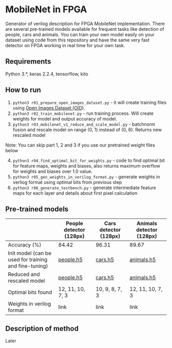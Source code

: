 # MobileNet in FPGA
Generator of verilog description for FPGA MobileNet implementation.
There are several pre-trained models available for frequent tasks like detection of people, cars and animals.
You can train your own model easily on your dataset using code from this repository and have the same very fast detector on FPGA working in real time for your own task.


## Requirements
Python 3.*, keras 2.2.4, tensorflow, kito


## How to run
1) `python3 r01_prepare_open_images_dataset.py` - it will create training files using [Open Images Dataset (OID)](https://storage.googleapis.com/openimages/web/index.html).
2) `python3 r02_train_mobilenet.py` - run training process. Will create weights for model and output accuracy of model.
3) `python3 r03_mobilenet_v1_reduce_and_scale_model.py` - batchnorm fusion and rescale model on range (0, 1) instead of (0, 6). Returns new rescaled model

Note: You can skip part 1, 2 and 3 if you use our pretrained weight files below

4) `python3 r04_find_optimal_bit_for_weights.py` - code to find optimal bit for feature maps, weights and biases, also returns maximum overflow for weights and biases over 1.0 value.
5) `python3 r05_gen_weights_in_verilog_format.py` - generate weights in verliog format using optimal bits from previous step 
6) `python3 r06_generate_testbench.py` - generate intermediate feature maps for each layer and details about first pixel calculation

## Pre-trained models

|  | People detector (128px) | Cars detector (128px)  | Animals detector (128px) |
| --- | --- | --- | --- |
| Accuracy (%) | 84.42 | 96.31 | 89.67 |
| Init model (can be used for training and fine-tuning) | [people.h5](https://github.com/ZFTurbo/MobileNet-in-FPGA/releases/download/v1.0/weights_mobilenet_1_0.25_128px_people_loss_0.3600_acc_0.8442_epoch_38.h5) | [cars.h5](https://github.com/ZFTurbo/MobileNet-in-FPGA/releases/download/v1.0/weights_mobilenet_1_0.25_128px_cars_loss_0.1088_acc_0.9631_epoch_67.h5) | [animals.h5](https://github.com/ZFTurbo/MobileNet-in-FPGA/releases/download/v1.0/weights_mobilenet_1_0.25_128px_animals_loss_0.2486_acc_0.8967_epoch_33.h5) |
| Reduced and rescaled model | [people.h5](https://github.com/ZFTurbo/MobileNet-in-FPGA/releases/download/v1.0/weights_mobilenet_1_0.25_128px_people_loss_0.3600_acc_0.8442_epoch_38_reduced_rescaled.h5) | [cars.h5](https://github.com/ZFTurbo/MobileNet-in-FPGA/releases/download/v1.0/weights_mobilenet_1_0.25_128px_cars_loss_0.1088_acc_0.9631_epoch_67_reduced_rescaled.h5) | [animals.h5](https://github.com/ZFTurbo/MobileNet-in-FPGA/releases/download/v1.0/weights_mobilenet_1_0.25_128px_animals_loss_0.2486_acc_0.8967_epoch_33_reduced_rescaled.h5) |
| Optimal bits found | 12, 11, 10, 7, 3 | 10, 9, 8, 7, 3 | 12, 11, 10, 7, 3 |
| Weights in verilog format | link | link | link |


## Description of method

Later